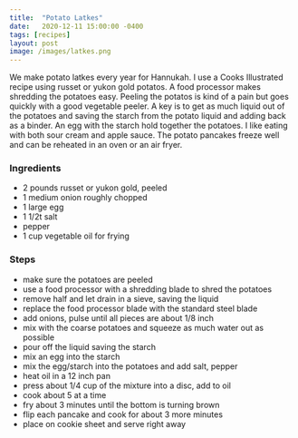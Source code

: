 ```yaml
---
title:  "Potato Latkes"
date:   2020-12-11 15:00:00 -0400
tags: [recipes]
layout: post
image: /images/latkes.png
---
```


We make potato latkes every year for Hannukah.  I use a Cooks Illustrated recipe using russet or yukon gold potatos.  A food
processor makes shredding the potatoes easy.  Peeling the potatos is kind of a pain but goes quickly with a good vegetable peeler.
A key is to get as much liquid out of the potatoes and saving the starch from the potato liquid and adding back as a binder.  An egg
with the starch hold together the potatoes.  I like eating with both sour cream and apple sauce.  The potato pancakes freeze well
and can be reheated in an oven or an air fryer.

### Ingredients
- 2 pounds russet or yukon gold, peeled
- 1 medium onion roughly chopped
- 1 large egg
- 1 1/2t salt
- pepper
- 1 cup vegetable oil for frying

### Steps
- make sure the potatoes are peeled
- use a food processor with a shredding blade to shred the potatoes
- remove half and let drain in a sieve, saving the liquid
- replace the food processor blade with the standard steel blade
- add onions, pulse until all pieces are about 1/8 inch
- mix with the coarse potatoes and squeeze as much water out as possible
- pour off the liquid saving the starch
- mix an egg into the starch
- mix the egg/starch into the potatoes and add salt, pepper
- heat oil in a 12 inch pan
- press about 1/4 cup of the mixture into a disc, add to oil
- cook about 5 at a time
- fry about 3 minutes until the bottom is turning brown
- flip each pancake and cook for about 3 more minutes
- place on cookie sheet and serve right away